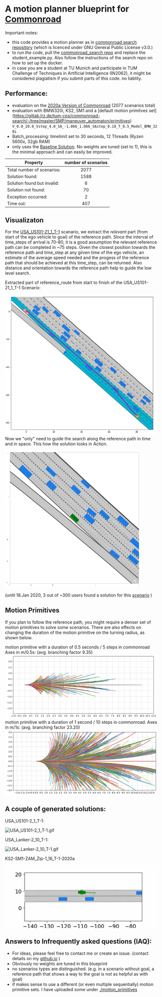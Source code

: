# A motion planner blueprint for  [Commonroad](https://commonroad.in.tum.de/) 

Important notes: 
- this code provides a motion planner as in  [commonroad search repository](https://gitlab.lrz.de/tum-cps/commonroad-search/) (which is licenced under GNU General Public License v3.0.)
- to *run the code*, pull the [commonroad_search repo](https://gitlab.lrz.de/tum-cps/commonroad-search/-/blob/master/SMP/motion_planner/search_algorithms/student_example.py) and replace the student_example.py. Also follow the instructions of the search repo on how to set up the docker. 
- in case you are a student at TU Munich and participate in TUM Challenge of Techniques in Artificial Intelligence (IN2062), it might be considered plagiatism if you submit parts of this code. no liablity.

## Performance:
- evaluation on the [2020a Version of Commonroad](https://gitlab.lrz.de/tum-cps/commonroad-scenarios) (2077 scenarios total)
- evaluation with BMW320i, KS2, SM1 and a [default motion primitves set] (https://gitlab.lrz.de/tum-cps/commonroad-search/-/tree/master/SMP/maneuver_automaton/primitives) ```V_0.0_20.0_Vstep_4.0_SA_-1.066_1.066_SAstep_0.18_T_0.5_Model_BMW_320i```
- Batch_processing: timelimit set to 30 seconds, 12 Threads (Ryzen 5600x, 32gb RAM)
- only uses the [Baseline Solution](./student-baseline-michaelf.py). No weights are tuned (set to 1), this is the minimal approach and can easily be improved.

|Property  |    number of scenarios|
| ------------- |:-------------:|
|Total number of scenarios:  	  |      2077|
|Solution found:               	|      1588|
|Solution found but invalid:   	|         6|
|Solution not found:           	|        70|
|Exception occurred:            |         2|
|Time out:                     	|       407|


## Visualizaton

For the [USA_US101-21_1_T-1](https://commonroad.in.tum.de/submissions/ranking/KS2:SM1:USA_US101-21_1_T-1:2020a) scanario, we extract the *relevant* part (from start of the ego vehicle to goal) of the reference path. Since the interval of time_steps of arrival is 70-80, it is a good assumption the relevant reference path can  be completed in ~75 steps. Given the closest position towards the reference path and time_step at any giiven time of the ego vehicle, an estimate of the average speed needed and the progess of the reference path that should be achieved at this time_step, can be returned. Also distance and orientation towards the reference path help to guide the low level search. 

Extracted part of reference_route from start to finish of the USA_US101-21_1_T-1 Scenario:

![Image of the USA_US101 Planned Route.](/png/USA_US101-21_1_T-1_route.png "USA_US101-21_1_T-1route")
Now we "only" need to guide the search along the reference path in time and in space. This how the solution looks in Action. 

![USA_US101 GIF](/png/USA_US101-21_1_T-1demo.gif "USA_US101-21_1_T-1demo.gif")


(until 18.Jan 2020, 3 out of ~300 users found a solution for this [scenario](https://commonroad.in.tum.de/submissions/ranking/KS2:SM1:USA_US101-21_1_T-1:2020a) )

## Motion Primitives

If you plan to follow the reference path, you might require a denser set of motion primitives to solve some scenarios.
There are also effects on changing the duration of the motion primitive on the turning radius, as shown below. 

motion primitive with a duration of 0.5 seconds / 5 steps in commonroad Axes in m/0.5s: (avg. branching factor 9.35)
![motion_primitves_0_5_second.jpg](/png/motion_primitves_0_5_second.jpg "motion primitive with a duration of 0.5 seconds / 5 steps in commonroad Axes in m/0.5s")
motion primitive with a duration of 1 second / 10 steps in commonroad. Axes in m/1s: (avg. branching factor 23.20)
![motion_primitves_1_second.jpg](/png/motion_primitves_1_second.jpg "motion primitive with a duration of 1 second / 10 steps in commonroad. Axes in m/1s")

## A couple of generated solutions:

USA_US101-2_1_T-1:

![](/png/USA_US101-2_1_T-1.gif  " USA_US101-2_1_T-1.gif")

USA_Lanker-2_10_T-1:

![](/png/USA_Lanker-2_10_T-1.gif  " USA_Lanker-2_10_T-1.gif")

KS2-SM1-ZAM_Zip-1_16_T-1-2020a

![](/png/KS2-SM1-ZAM_Zip-1_16_T-1-2020a.gif  " KS2-SM1-ZAM_Zip-1_16_T-1-2020a.gif")

## Answers to Infrequently asked questions (IAQ):

- For ideas, please feel free to contact me or create an issue. (contact details on my [github.io](https://michaelfeil.github.io) )
- Obviously no weights are tuned in this blueprint 
- no szenarios types are distinguished. 
(e.g. in a scenario without goal, a reference path that shows a way to the goal is not as helpful as with goal)
- if makes sense to use a different (or even multiple sequentially) motion primitive sets. I have uploaded some under [./motion_primitives](https://github.com/michaelfeil/commonroad_motionplaner_michaelf/tree/main/motion_primitives)
